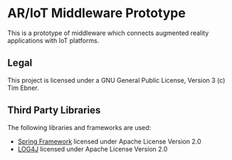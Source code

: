 # AR/IoT Middleware Prototype
This is a prototype of middleware which connects augmented reality applications with IoT platforms.

## Legal
This project is licensed under a GNU General Public License, Version 3 (c) Tim Ebner.

## Third Party Libraries
The following libraries and frameworks are used:
  
- [Spring Framework](https://projects.spring.io/spring-framework/) licensed under Apache License Version 2.0
- [LOG4J](https://logging.apache.org/log4j/2.x/) licensed under Apache License Version 2.0